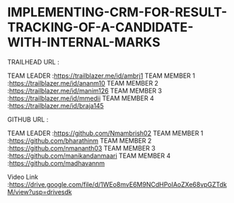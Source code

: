 # IMPLEMENTING-CRM-FOR-RESULT-TRACKING-OF-A-CANDIDATE-WITH-INTERNAL-MARKS
TRAILHEAD URL :

TEAM LEADER :https://trailblazer.me/id/ambrj1
TEAM MEMBER 1 :https://trailblazer.me/id/ananm10
TEAM MEMBER 2 :https://trailblazer.me/id/manim126
TEAM MEMBER 3 :https://trailblazer.me/id/mmedii
TEAM MEMBER 4 :https://trailblazer.me/id/braja145

GITHUB URL :

TEAM LEADER :https://github.com/Nmambrish02
TEAM MEMBER 1 :https://github.com/bharathinm
TEAM MEMBER 2 :https://github.com/nmananth03
TEAM MEMBER 3 :https://github.com/manikandanmaari
TEAM MEMBER 4 :https://github.com/madhavannm

Video Link :https://drive.google.com/file/d/1WEo8mvE6M9NCdHPoIAoZXe68vpGZTdkM/view?usp=drivesdk
